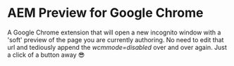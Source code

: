 # AEM Preview for Google Chrome

A Google Chrome extension that will open a new incognito window with a 'soft' preview of the page you are currently authoring.
No need to edit that url and tediously append the _wcmmode=disabled_ over and over again.
Just a click of a button away :sunglasses:
